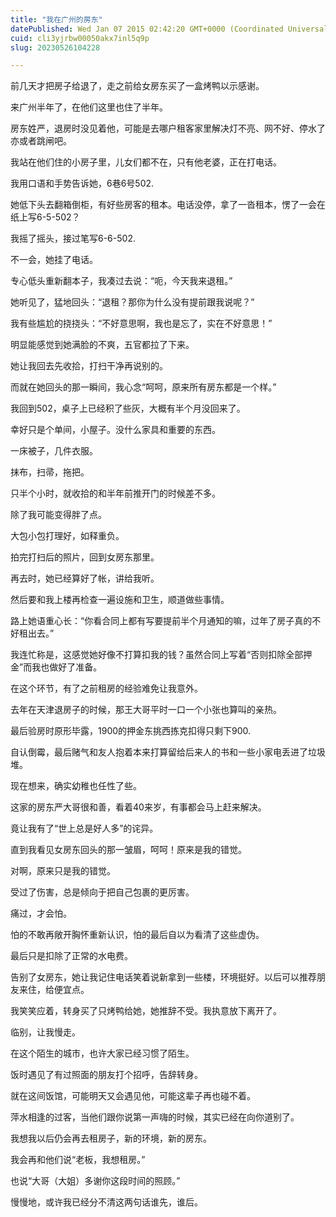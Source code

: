 ```yaml
---
title: "我在广州的房东"
datePublished: Wed Jan 07 2015 02:42:20 GMT+0000 (Coordinated Universal Time)
cuid: cli3yjrbw00050akx7inl5q9p
slug: 20230526104228

---
```


前几天才把房子给退了，走之前给女房东买了一盒烤鸭以示感谢。

来广州半年了，在他们这里也住了半年。

房东姓严，退房时没见着他，可能是去哪户租客家里解决灯不亮、网不好、停水了亦或者跳闸吧。

我站在他们住的小房子里，儿女们都不在，只有他老婆，正在打电话。

我用口语和手势告诉她，6巷6号502.

她低下头去翻箱倒柜，有好些房客的租本。电话没停，拿了一沓租本，愣了一会在纸上写6-5-502？

我摇了摇头，接过笔写6-6-502.

不一会，她挂了电话。

专心低头重新翻本子，我凑过去说：“呃，今天我来退租。”

她听见了，猛地回头：“退租？那你为什么没有提前跟我说呢？”

我有些尴尬的挠挠头：“不好意思啊，我也是忘了，实在不好意思！”

明显能感觉到她满脸的不爽，五官都拉了下来。

她让我回去先收拾，打扫干净再说别的。

而就在她回头的那一瞬间，我心念“呵呵，原来所有房东都是一个样。”

我回到502，桌子上已经积了些灰，大概有半个月没回来了。

幸好只是个单间，小屋子。没什么家具和重要的东西。

一床被子，几件衣服。

抹布，扫帚，拖把。

只半个小时，就收拾的和半年前推开门的时候差不多。

除了我可能变得胖了点。

大包小包打理好，如释重负。

拍完打扫后的照片，回到女房东那里。

再去时，她已经算好了帐，讲给我听。

然后要和我上楼再检查一遍设施和卫生，顺道做些事情。

路上她语重心长：“你看合同上都有写要提前半个月通知的嘛，过年了房子真的不好租出去。”

我连忙称是，这感觉她好像不打算扣我的钱？虽然合同上写着“否则扣除全部押金”而我也做好了准备。

在这个环节，有了之前租房的经验难免让我意外。

去年在天津退房子的时候，那王大哥平时一口一个小张也算叫的亲热。

最后验房时原形毕露，1900的押金东挑西拣克扣得只剩下900.

自认倒霉，最后赌气和友人抱着本来打算留给后来人的书和一些小家电丢进了垃圾堆。

现在想来，确实幼稚也任性了些。

这家的房东严大哥很和善，看着40来岁，有事都会马上赶来解决。

竟让我有了“世上总是好人多”的诧异。

直到我看见女房东回头的那一皱眉，呵呵！原来是我的错觉。

对啊，原来只是我的错觉。

受过了伤害，总是倾向于把自己包裹的更厉害。

痛过，才会怕。

怕的不敢再敞开胸怀重新认识，怕的最后自以为看清了这些虚伪。

最后只是扣除了正常的水电费。

告别了女房东，她让我记住电话笑着说新拿到一些楼，环境挺好。以后可以推荐朋友来住，给便宜点。

我笑笑应着，转身买了只烤鸭给她，她推辞不受。我执意放下离开了。

临别，让我慢走。

在这个陌生的城市，也许大家已经习惯了陌生。

饭时遇见了有过照面的朋友打个招呼，告辞转身。

就在这间饭馆，可能明天又会遇见他，可能这辈子再也碰不着。

萍水相逢的过客，当他们跟你说第一声嗨的时候，其实已经在向你道别了。

我想我以后仍会再去租房子，新的环境，新的房东。

我会再和他们说“老板，我想租房。”

也说“大哥（大姐）多谢你这段时间的照顾。”

慢慢地，或许我已经分不清这两句话谁先，谁后。